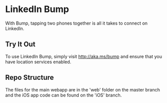 # LinkedIn Bump

With Bump, tapping two phones together is all it takes to connect on LinkedIn.  

## Try It Out

To use LinkedIn Bump, simply visit http://aka.ms/bump and ensure that you have location services enabled.

## Repo Structure

The files for the main webapp are in the 'web' folder on the master branch and the iOS app code can be found on the 'iOS' branch.
